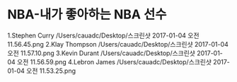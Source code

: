# NBA-내가 좋아하는 NBA 선수
1.Stephen Curry /Users/cauadc/Desktop/스크린샷 2017-01-04 오전 11.56.45.png
2.Klay Thompson /Users/cauadc/Desktop/스크린샷 2017-01-04 오전 11.57.10.png
3.Kevin Durant  /Users/cauadc/Desktop/스크린샷 2017-01-04 오전 11.56.59.png
4.Lebron James  /Users/cauadc/Desktop/스크린샷 2017-01-04 오전 11.53.25.png